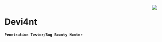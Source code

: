 <img align="right" src="https://visitor-badge.laobi.icu/badge?page_id=jwenjian.visitor-badge&left_color=red&right_color=green" />

<h1 alighn="center">Devi4nt</h1>

**`Penetration Tester/Bug Bounty Hunter`**
